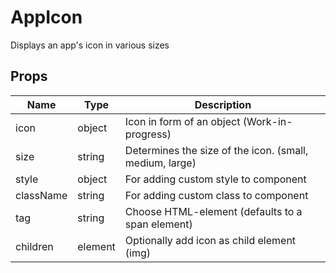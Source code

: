 # AppIcon

Displays an app's icon in various sizes

## Props
Name | Type | Description
-- | -- | --
icon | object | Icon in form of an object (Work-in-progress)
size | string | Determines the size of the icon. (small, medium, large)
style | object | For adding custom style to component
className | string | For adding custom class to component
tag | string | Choose HTML-element (defaults to a span element)
children | element | Optionally add icon as child element (img)
